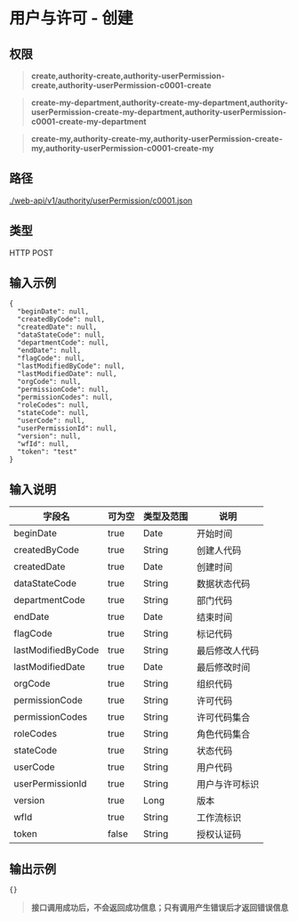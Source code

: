 # 用户与许可 - 创建

## 权限

> **create,authority-create,authority-userPermission-create,authority-userPermission-c0001-create**

> **create-my-department,authority-create-my-department,authority-userPermission-create-my-department,authority-userPermission-c0001-create-my-department**

> **create-my,authority-create-my,authority-userPermission-create-my,authority-userPermission-c0001-create-my**

## 路径

[./web-api/v1/authority/userPermission/c0001.json](./c0001.json)

## 类型

HTTP POST

## 输入示例

```
{
  "beginDate": null,
  "createdByCode": null,
  "createdDate": null,
  "dataStateCode": null,
  "departmentCode": null,
  "endDate": null,
  "flagCode": null,
  "lastModifiedByCode": null,
  "lastModifiedDate": null,
  "orgCode": null,
  "permissionCode": null,
  "permissionCodes": null,
  "roleCodes": null,
  "stateCode": null,
  "userCode": null,
  "userPermissionId": null,
  "version": null,
  "wfId": null,
  "token": "test"
}
```

## 输入说明

字段名|可为空|类型及范围|说明
---|---|---|---
beginDate|true|Date|开始时间
createdByCode|true|String|创建人代码
createdDate|true|Date|创建时间
dataStateCode|true|String|数据状态代码
departmentCode|true|String|部门代码
endDate|true|Date|结束时间
flagCode|true|String|标记代码
lastModifiedByCode|true|String|最后修改人代码
lastModifiedDate|true|Date|最后修改时间
orgCode|true|String|组织代码
permissionCode|true|String|许可代码
permissionCodes|true|String|许可代码集合
roleCodes|true|String|角色代码集合
stateCode|true|String|状态代码
userCode|true|String|用户代码
userPermissionId|true|String|用户与许可标识
version|true|Long|版本
wfId|true|String|工作流标识
token|false|String|授权认证码

## 输出示例

```
{}
```

> **接口调用成功后，不会返回成功信息；只有调用产生错误后才返回错误信息**